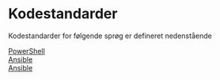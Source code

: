# Kodestandarder
Kodestandarder for følgende sprøg er defineret nedenstående

[PowerShell](CodingConventions-PowerShell.md)  
[Ansible](CodingConventions-Ansible.md)  
[Ansible](CodingConventions-Bash.md)
